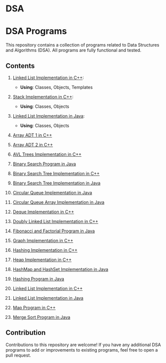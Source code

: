 # DSA
# DSA Programs

This repository contains a collection of programs related to Data Structures and Algorithms (DSA). All programs are fully functional and tested.

## Contents

1. [Linked List Implementation in C++](LL.c++): 
   - **Using**: Classes, Objects, Templates

2. [Stack Implementation in C++](Stack.c++): 
   - **Using**: Classes, Objects

3. [Linked List Implementation in Java](LL.java): 
   - **Using**: Classes, Objects

4. [Array ADT 1 in C++](ARRAY_ADT1.CPP)

5. [Array ADT 2 in C++](ARAY_ADT2.CPP)

6. [AVL Trees Implementation in C++](AVL_TREES.CPP)

7. [Binary Search Program in Java](BinarySearch.java)

8. [Binary Search Tree Implementation in C++](BST.CPP)

9. [Binary Search Tree Implementation in Java](BinarySearchTree.java)

10. [Circular Queue Implementation in Java](CircularQueue.java)

11. [Circular Queue Array Implementation in Java](CircularQueueArray.java)

12. [Deque Implementation in C++](DEQUEUE.CPP)

13. [Doubly Linked List Implementation in C++](DOUBLY_LL.CPP)

14. [Fibonacci and Factorial Program in Java](FibFact.java)

15. [Graph Implementation in C++](GRAPH.cpp)

16. [Hashing Implementation in C++](HASHING.CPP)

17. [Heap Implementation in C++](HEAP.CPP)

18. [HashMap and HashSet Implementation in Java](HashMapSet.java)

19. [Hashing Program in Java](Hashingprog.java)

20. [Linked List Implementation in C++](LINKED_LIST.CPP)

21. [Linked List Implementation in Java](LinkedList1.java)

22. [Map Program in C++](MAP_PROG.CPP)

23. [Merge Sort Program in Java](MergeSortProg.java)

## Contribution

Contributions to this repository are welcome! If you have any additional DSA programs to add or improvements to existing programs, feel free to open a pull request.

